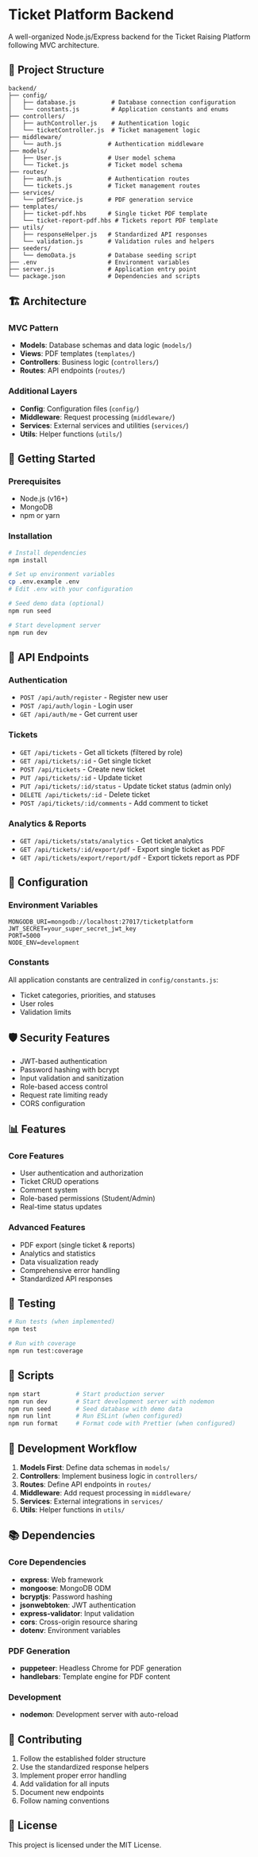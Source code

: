 # Ticket Platform Backend

A well-organized Node.js/Express backend for the Ticket Raising Platform following MVC architecture.

## 📁 Project Structure

```
backend/
├── config/
│   ├── database.js          # Database connection configuration
│   └── constants.js         # Application constants and enums
├── controllers/
│   ├── authController.js    # Authentication logic
│   └── ticketController.js  # Ticket management logic
├── middleware/
│   └── auth.js             # Authentication middleware
├── models/
│   ├── User.js             # User model schema
│   └── Ticket.js           # Ticket model schema
├── routes/
│   ├── auth.js             # Authentication routes
│   └── tickets.js          # Ticket management routes
├── services/
│   └── pdfService.js       # PDF generation service
├── templates/
│   ├── ticket-pdf.hbs      # Single ticket PDF template
│   └── ticket-report-pdf.hbs # Tickets report PDF template
├── utils/
│   ├── responseHelper.js   # Standardized API responses
│   └── validation.js       # Validation rules and helpers
├── seeders/
│   └── demoData.js         # Database seeding script
├── .env                    # Environment variables
├── server.js               # Application entry point
└── package.json            # Dependencies and scripts
```

## 🏗️ Architecture

### MVC Pattern
- **Models**: Database schemas and data logic (`models/`)
- **Views**: PDF templates (`templates/`)
- **Controllers**: Business logic (`controllers/`)
- **Routes**: API endpoints (`routes/`)

### Additional Layers
- **Config**: Configuration files (`config/`)
- **Middleware**: Request processing (`middleware/`)
- **Services**: External services and utilities (`services/`)
- **Utils**: Helper functions (`utils/`)

## 🚀 Getting Started

### Prerequisites
- Node.js (v16+)
- MongoDB
- npm or yarn

### Installation
```bash
# Install dependencies
npm install

# Set up environment variables
cp .env.example .env
# Edit .env with your configuration

# Seed demo data (optional)
npm run seed

# Start development server
npm run dev
```

## 📡 API Endpoints

### Authentication
- `POST /api/auth/register` - Register new user
- `POST /api/auth/login` - Login user
- `GET /api/auth/me` - Get current user

### Tickets
- `GET /api/tickets` - Get all tickets (filtered by role)
- `GET /api/tickets/:id` - Get single ticket
- `POST /api/tickets` - Create new ticket
- `PUT /api/tickets/:id` - Update ticket
- `PUT /api/tickets/:id/status` - Update ticket status (admin only)
- `DELETE /api/tickets/:id` - Delete ticket
- `POST /api/tickets/:id/comments` - Add comment to ticket

### Analytics & Reports
- `GET /api/tickets/stats/analytics` - Get ticket analytics
- `GET /api/tickets/:id/export/pdf` - Export single ticket as PDF
- `GET /api/tickets/export/report/pdf` - Export tickets report as PDF

## 🔧 Configuration

### Environment Variables
```env
MONGODB_URI=mongodb://localhost:27017/ticketplatform
JWT_SECRET=your_super_secret_jwt_key
PORT=5000
NODE_ENV=development
```

### Constants
All application constants are centralized in `config/constants.js`:
- Ticket categories, priorities, and statuses
- User roles
- Validation limits

## 🛡️ Security Features

- JWT-based authentication
- Password hashing with bcrypt
- Input validation and sanitization
- Role-based access control
- Request rate limiting ready
- CORS configuration

## 📊 Features

### Core Features
- User authentication and authorization
- Ticket CRUD operations
- Comment system
- Role-based permissions (Student/Admin)
- Real-time status updates

### Advanced Features
- PDF export (single ticket & reports)
- Analytics and statistics
- Data visualization ready
- Comprehensive error handling
- Standardized API responses

## 🧪 Testing

```bash
# Run tests (when implemented)
npm test

# Run with coverage
npm run test:coverage
```

## 📝 Scripts

```bash
npm start          # Start production server
npm run dev        # Start development server with nodemon
npm run seed       # Seed database with demo data
npm run lint       # Run ESLint (when configured)
npm run format     # Format code with Prettier (when configured)
```

## 🔄 Development Workflow

1. **Models First**: Define data schemas in `models/`
2. **Controllers**: Implement business logic in `controllers/`
3. **Routes**: Define API endpoints in `routes/`
4. **Middleware**: Add request processing in `middleware/`
5. **Services**: External integrations in `services/`
6. **Utils**: Helper functions in `utils/`

## 📚 Dependencies

### Core Dependencies
- **express**: Web framework
- **mongoose**: MongoDB ODM
- **bcryptjs**: Password hashing
- **jsonwebtoken**: JWT authentication
- **express-validator**: Input validation
- **cors**: Cross-origin resource sharing
- **dotenv**: Environment variables

### PDF Generation
- **puppeteer**: Headless Chrome for PDF generation
- **handlebars**: Template engine for PDF content

### Development
- **nodemon**: Development server with auto-reload

## 🤝 Contributing

1. Follow the established folder structure
2. Use the standardized response helpers
3. Implement proper error handling
4. Add validation for all inputs
5. Document new endpoints
6. Follow naming conventions

## 📄 License

This project is licensed under the MIT License.
